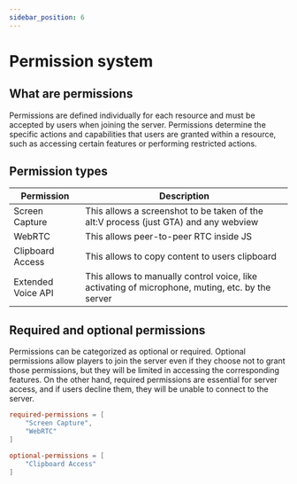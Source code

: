 ```yaml
---
sidebar_position: 6
---
```


# Permission system

## What are permissions

Permissions are defined individually for each resource and must be accepted by users when joining the server.
Permissions determine the specific actions and capabilities that users are granted within a resource, such as accessing
certain features or performing restricted actions.

## Permission types

| Permission         | Description                                                                                      |
|--------------------|--------------------------------------------------------------------------------------------------|
| Screen Capture     | This allows a screenshot to be taken of the alt:V process (just GTA) and any webview             |
| WebRTC             | This allows peer-to-peer RTC inside JS                                                           |
| Clipboard Access   | This allows to copy content to users clipboard                                                   |
| Extended Voice API | This allows to manually control voice, like activating of microphone, muting, etc. by the server |

## Required and optional permissions

Permissions can be categorized as optional or required.
Optional permissions allow players to join the server even if they choose not to grant those permissions, but they will be limited in accessing the corresponding features.
On the other hand, required permissions are essential for server access, and if users decline them, they will be unable to connect to the server.

```toml showLineNumbers
required-permissions = [
    "Screen Capture",
    "WebRTC"
]

optional-permissions = [
    "Clipboard Access"
]
```